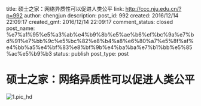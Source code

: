 title: 硕士之家：网络异质性可以促进人类公平
link: http://ccc.nju.edu.cn/?p=992
author: chengjun
description: 
post_id: 992
created: 2016/12/14 22:09:17
created_gmt: 2016/12/14 22:09:17
comment_status: closed
post_name: %e7%a1%95%e5%a3%ab%e4%b9%8b%e5%ae%b6%ef%bc%9a%e7%bd%91%e7%bb%9c%e5%bc%82%e8%b4%a8%e6%80%a7%e5%8f%af%e4%bb%a5%e4%bf%83%e8%bf%9b%e4%ba%ba%e7%b1%bb%e5%85%ac%e5%b9%b3
status: publish
post_type: post

# 硕士之家：网络异质性可以促进人类公平

![1.pic_hd](/wp-content/uploads/2016/12/1.pic_hd.png)